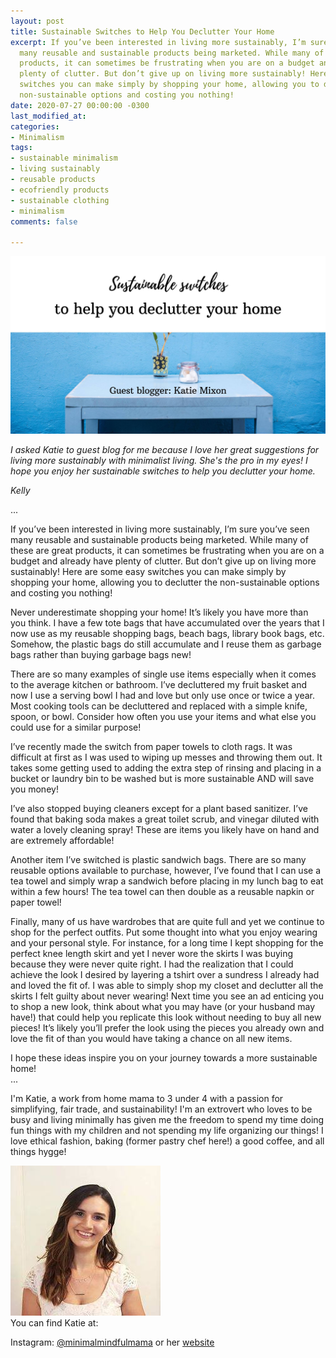 ```yaml
---
layout: post
title: Sustainable Switches to Help You Declutter Your Home
excerpt: If you’ve been interested in living more sustainably, I’m sure you’ve seen
  many reusable and sustainable products being marketed. While many of these are great
  products, it can sometimes be frustrating when you are on a budget and already have
  plenty of clutter. But don’t give up on living more sustainably! Here are some easy
  switches you can make simply by shopping your home, allowing you to declutter the
  non-sustainable options and costing you nothing!
date: 2020-07-27 00:00:00 -0300
last_modified_at: 
categories:
- Minimalism
tags:
- sustainable minimalism
- living sustainably
- reusable products
- ecofriendly products
- sustainable clothing
- minimalism
comments: false

---
```

![A picture of a flower vase on a table with a blue background.](/assets/img/sustainable-switches_compress36.jpg "table")

_I asked Katie to guest blog for me because I love her great suggestions for living more sustainably with minimalist living. She's the pro in my eyes! I hope you enjoy her sustainable switches to help you declutter your home._

_Kelly_

...

If you’ve been interested in living more sustainably, I’m sure you’ve seen many reusable and sustainable products being marketed. While many of these are great products, it can sometimes be frustrating when you are on a budget and already have plenty of clutter. But don’t give up on living more sustainably! Here are some easy switches you can make simply by shopping your home, allowing you to declutter the non-sustainable options and costing you nothing!

Never underestimate shopping your home! It’s likely you have more than you think. I have a few tote bags that have accumulated over the years that I now use as my reusable shopping bags, beach bags, library book bags, etc. Somehow, the plastic bags do still accumulate and I reuse them as garbage bags rather than buying garbage bags new!

There are so many examples of single use items especially when it comes to the average kitchen or bathroom. I’ve decluttered my fruit basket and now I use a serving bowl I had and love but only use once or twice a year. Most cooking tools can be decluttered and replaced with a simple knife, spoon, or bowl. Consider how often you use your items and what else you could use for a similar purpose!

I’ve recently made the switch from paper towels to cloth rags. It was difficult at first as I was used to wiping up messes and throwing them out. It takes some getting used to adding the extra step of rinsing and placing in a bucket or laundry bin to be washed but is more sustainable AND will save you money!

I’ve also stopped buying cleaners except for a plant based sanitizer. I’ve found that baking soda makes a great toilet scrub, and vinegar diluted with water a lovely cleaning spray! These are items you likely have on hand and are extremely affordable!

Another item I’ve switched is plastic sandwich bags. There are so many reusable options available to purchase, however, I’ve found that I can use a tea towel and simply wrap a sandwich before placing in my lunch bag to eat within a few hours! The tea towel can then double as a reusable napkin or paper towel!

Finally, many of us have wardrobes that are quite full and yet we continue to shop for the perfect outfits. Put some thought into what you enjoy wearing and your personal style. For instance, for a long time I kept shopping for the perfect knee length skirt and yet I never wore the skirts I was buying because they were never quite right. I had the realization that I could achieve the look I desired by layering a tshirt over a sundress I already had and loved the fit of. I was able to simply shop my closet and declutter all the skirts I felt guilty about never wearing! Next time you see an ad enticing you to shop a new look, think about what you may have (or your husband may have!) that could help you replicate this look without needing to buy all new pieces! It’s likely you’ll prefer the look using the pieces you already own and love the fit of than you would have taking a chance on all new items.

I hope these ideas inspire you on your journey towards a more sustainable home!  
...

I'm Katie, a work from home mama to 3 under 4 with a passion for simplifying, fair trade, and sustainability! I'm an extrovert who loves to be busy and living minimally has given me the freedom to spend my time doing fun things with my children and not spending my life organizing our things! I love ethical fashion, baking (former pastry chef here!) a good coffee, and all things hygge!

![](/assets/img/1595885675716_106510646_885379075305336_1600309345662252306_n_compress9.jpg)  
You can find Katie at:

Instagram: [@minimalmindfulmama]() or her [website]()